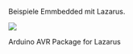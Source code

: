 Beispiele Emmbedded mit Lazarus.

<img src="https://https://github.com/sechshelme/Lazarus-Embedded/blob/master/avr_package.png">


Arduino AVR Package for Lazarus

